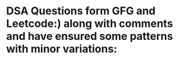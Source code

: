 # DSA Questions form GFG and Leetcode:) along with comments and have ensured some patterns with minor variations:
